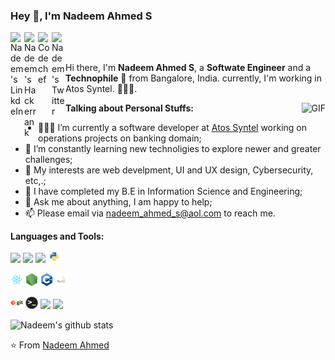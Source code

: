 ### Hey 👋, I'm Nadeem Ahmed S

<a href="https://www.linkedin.com/in/Nadeem-Ahmed-S/">
  <img align="left" alt="Nadeem's LinkdeIn" width="22px" src="https://cdn.jsdelivr.net/npm/simple-icons@v3/icons/linkedin.svg" />
</a>
<a href="https://www.hackerrank.com/Nadeem_Ahmed_S">
  <img align="left" alt="Nadeem's Hackerrank" width="22px" src="https://cdn.jsdelivr.net/npm/simple-icons@3.1.0/icons/hackerrank.svg" />
</a>
<a href="https://www.codechef.com/users/nadeemahmed_s">
  <img align="left" alt="Codechef" width="22px" src="https://cdn.jsdelivr.net/npm/simple-icons@3.1.0/icons/codechef.svg" />
</a>
<a href="https://twitter.com/Nadeem_Ahmed_S">
  <img align="left" alt="Nadeem's Twitter" width="22px" src="https://cdn.jsdelivr.net/npm/simple-icons@3.1.0/icons/twitter.svg" />
</a>

<br />
<br />

Hi there, I'm **Nadeem Ahmed S**, a **Softwate Engineer** and a **Technophile** 🚀 from Bangalore, India. currently, I'm working in Atos Syntel. 👨🏽‍💼. 

  <img align="right" alt="GIF" src="https://i.pinimg.com/originals/e4/26/70/e426702edf874b181aced1e2fa5c6cde.gif" />

**Talking about Personal Stuffs:**

- 👨🏽‍💻 I’m currently a software developer at [Atos Syntel](https://www.atos-syntel.net/) working on operations projects on banking domain;
- 🌱 I’m constantly learning new technoligies to explore newer and greater challenges; 
- 🤔 My interests are web develpment, UI and UX design, Cybersecurity, etc,.;
- 💼 I have completed my B.E in Information Science and Engineering;
- 💬 Ask me about anything, I am happy to help;
- 📫 Please email via nadeem_ahmed_s@aol.com to reach me.



**Languages and Tools:**  

<code><img height="20" src="https://cdn.jsdelivr.net/npm/simple-icons@3.1.0/icons/c.svg"></code>
<code><img height="20" src="https://cdn.jsdelivr.net/npm/simple-icons@3.1.0/icons/java.svg"></code>
<code><img height="20" src="https://cdn.jsdelivr.net/npm/simple-icons@3.1.0/icons/javascript.svg"></code>
<code><img height="20" src="https://raw.githubusercontent.com/github/explore/80688e429a7d4ef2fca1e82350fe8e3517d3494d/topics/python/python.png"></code>

<code><img height="20" src="https://raw.githubusercontent.com/github/explore/80688e429a7d4ef2fca1e82350fe8e3517d3494d/topics/react/react.png"></code>
<code><img height="20" src="https://raw.githubusercontent.com/github/explore/80688e429a7d4ef2fca1e82350fe8e3517d3494d/topics/nodejs/nodejs.png"></code>
<code><img height="20" src="https://raw.githubusercontent.com/github/explore/80688e429a7d4ef2fca1e82350fe8e3517d3494d/topics/cpp/cpp.png"></code>
<code><img height="20" src="https://raw.githubusercontent.com/github/explore/80688e429a7d4ef2fca1e82350fe8e3517d3494d/topics/mysql/mysql.png"></code>

<code><img height="20" src="https://raw.githubusercontent.com/github/explore/80688e429a7d4ef2fca1e82350fe8e3517d3494d/topics/git/git.png"></code>
<code><img height="20" src="https://raw.githubusercontent.com/github/explore/80688e429a7d4ef2fca1e82350fe8e3517d3494d/topics/terminal/terminal.png"></code>
<code><img height="20" src="https://cdn.jsdelivr.net/npm/simple-icons@3.1.0/icons/adobephotoshop.svg"></code>
<code><img height="20" src="https://cdn.jsdelivr.net/npm/simple-icons@3.1.0/icons/splunk.svg"></code>

![Nadeem's github stats](https://github-readme-stats.vercel.app/api?username=NadeemAhmd&show_icons=true&hide_border=true)

⭐️ From [Nadeem Ahmed ](https://github.com/NadeemAhmd)
